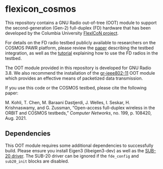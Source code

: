 # flexicon_cosmos
This repository contains a GNU Radio out-of-tree (OOT) module to support the second-generation (Gen-2) full-duplex (FD) hardware that has been developed by the Columbia University [FlexICoN project](https://flexicon.ee.columbia.edu). 

For details on the FD radio testbed publicly available to researchers on the COSMOS PAWR platform, please review the [paper](https://wimnet.ee.columbia.edu/wp-content/uploads/2021/10/orbit_cosmos_comnets_2021.pdf) describing the testbed integration, as well as the [tutorial](https://wiki.cosmos-lab.org/wiki/Tutorials/Wireless/FullDuplex) explaining how to use the FD radios in the testbed.

The OOT module provided in this repository is developed for GNU Radio 3.8. We also recommend the installation of the [gr-ieee802-11](https://github.com/bastibl/gr-ieee802-11) OOT module which provides an effective means of packetized data transmission.

If you use this code or the COSMOS testbed, please cite the following paper:

M. Kohli, T. Chen, M. Baraani Dastjerdi, J. Welles, I. Seskar, H. Krishnaswamy, and G. Zussman, “Open-access full-duplex wireless in the ORBIT and COSMOS testbeds,” *Computer Networks*, no. 199, p. 108420, Aug. 2021.

## Dependencies
This OOT module requires some additional dependencies to successfully build. Please ensure you install Eigen3 (libeigen3-dev) as well as the [SUB-20 driver](http://www.xdimax.net/download/SUB-20-snap-130926.tgz). The SUB-20 driver can be ignored if the `fde_config` and `sub20_init` blocks are disabled.  
